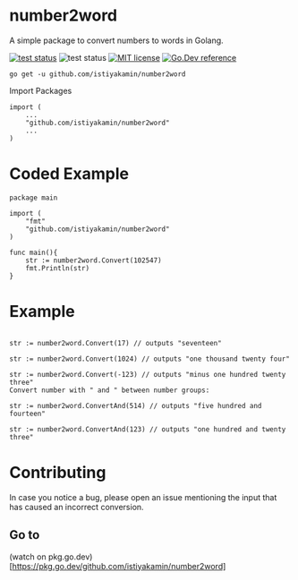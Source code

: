 # number2word

A simple package to convert numbers to words in Golang.

[![](https://github.com/istiyakamin/number2word/actions/workflows/go.yml/badge.svg "test status")](https://github.com/istiyakamin/number2word/actions) 
![test status](https://img.shields.io/github/go-mod/go-version/istiyakamin/number2word?label=Go%20Version)
[![MIT license](https://img.shields.io/badge/license-MIT-brightgreen.svg)](https://opensource.org/licenses/MIT)
[![Go.Dev reference](https://img.shields.io/badge/go.dev-reference-blue?logo=go&logoColor=white)](https://pkg.go.dev/github.com/istiyakamin/number2word@v1.0.1)
```
go get -u github.com/istiyakamin/number2word
```
Import Packages 
```
import (
	...
	"github.com/istiyakamin/number2word"
  	...
)
```

# Coded Example 

```
package main

import (
	"fmt"
	"github.com/istiyakamin/number2word"
)

func main(){
	str := number2word.Convert(102547)
	fmt.Println(str)
}
```

# Example

```golang

str := number2word.Convert(17) // outputs "seventeen"

str := number2word.Convert(1024) // outputs "one thousand twenty four"

str := number2word.Convert(-123) // outputs "minus one hundred twenty three"
Convert number with " and " between number groups:

str := number2word.ConvertAnd(514) // outputs "five hundred and fourteen"

str := number2word.ConvertAnd(123) // outputs "one hundred and twenty three"
```

# Contributing

In case you notice a bug, please open an issue mentioning the input that has caused an incorrect conversion.

## Go to 
(watch on pkg.go.dev)[https://pkg.go.dev/github.com/istiyakamin/number2word]
